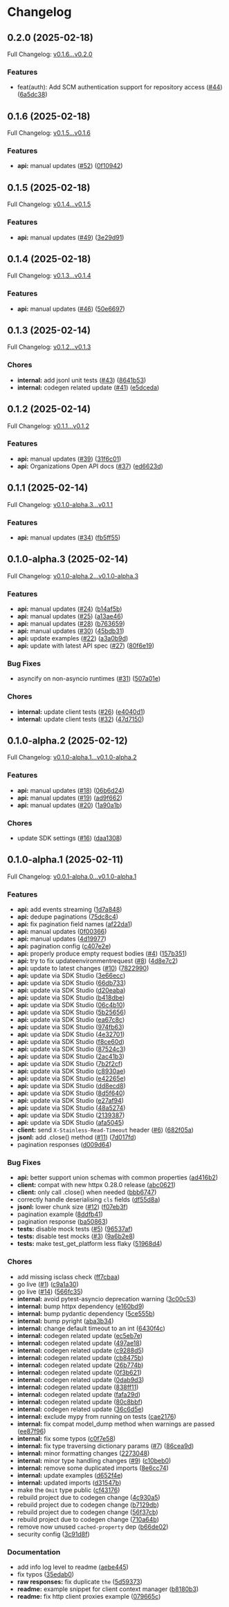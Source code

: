 # Changelog

## 0.2.0 (2025-02-18)

Full Changelog: [v0.1.6...v0.2.0](https://github.com/gitpod-io/gitpod-sdk-python/compare/v0.1.6...v0.2.0)

### Features

* feat(auth): Add SCM authentication support for repository access ([#44](https://github.com/gitpod-io/gitpod-sdk-python/issues/44)) ([6a5dc38](https://github.com/gitpod-io/gitpod-sdk-python/commit/6a5dc385ea6a8ea0f5ea9ef18c61380d6c617221))

## 0.1.6 (2025-02-18)

Full Changelog: [v0.1.5...v0.1.6](https://github.com/gitpod-io/gitpod-sdk-python/compare/v0.1.5...v0.1.6)

### Features

* **api:** manual updates ([#52](https://github.com/gitpod-io/gitpod-sdk-python/issues/52)) ([0f10942](https://github.com/gitpod-io/gitpod-sdk-python/commit/0f1094287dd9f709e0f6b63760f0d7b6fa7b135a))

## 0.1.5 (2025-02-18)

Full Changelog: [v0.1.4...v0.1.5](https://github.com/gitpod-io/gitpod-sdk-python/compare/v0.1.4...v0.1.5)

### Features

* **api:** manual updates ([#49](https://github.com/gitpod-io/gitpod-sdk-python/issues/49)) ([3e29d91](https://github.com/gitpod-io/gitpod-sdk-python/commit/3e29d910f0c75eacbe0693cc82c68063f2782fc2))

## 0.1.4 (2025-02-18)

Full Changelog: [v0.1.3...v0.1.4](https://github.com/gitpod-io/gitpod-sdk-python/compare/v0.1.3...v0.1.4)

### Features

* **api:** manual updates ([#46](https://github.com/gitpod-io/gitpod-sdk-python/issues/46)) ([50e6697](https://github.com/gitpod-io/gitpod-sdk-python/commit/50e669758fceea61ffd62bd0e463f9b588c11000))

## 0.1.3 (2025-02-14)

Full Changelog: [v0.1.2...v0.1.3](https://github.com/gitpod-io/gitpod-sdk-python/compare/v0.1.2...v0.1.3)

### Chores

* **internal:** add jsonl unit tests ([#43](https://github.com/gitpod-io/gitpod-sdk-python/issues/43)) ([8641b53](https://github.com/gitpod-io/gitpod-sdk-python/commit/8641b53116b20dd8e329f229afd84ec6a100fcef))
* **internal:** codegen related update ([#41](https://github.com/gitpod-io/gitpod-sdk-python/issues/41)) ([e5dceda](https://github.com/gitpod-io/gitpod-sdk-python/commit/e5dceda109bb01cf538dce83c3ab16d60461eb3d))

## 0.1.2 (2025-02-14)

Full Changelog: [v0.1.1...v0.1.2](https://github.com/gitpod-io/gitpod-sdk-python/compare/v0.1.1...v0.1.2)

### Features

* **api:** manual updates ([#39](https://github.com/gitpod-io/gitpod-sdk-python/issues/39)) ([31f6c01](https://github.com/gitpod-io/gitpod-sdk-python/commit/31f6c01e50663c19a4e11808458b4bbd3fb38ead))
* **api:** Organizations Open API docs ([#37](https://github.com/gitpod-io/gitpod-sdk-python/issues/37)) ([ed6623d](https://github.com/gitpod-io/gitpod-sdk-python/commit/ed6623dbad5cf3605f8d5e3d07450cc30576ad0f))

## 0.1.1 (2025-02-14)

Full Changelog: [v0.1.0-alpha.3...v0.1.1](https://github.com/gitpod-io/gitpod-sdk-python/compare/v0.1.0-alpha.3...v0.1.1)

### Features

* **api:** manual updates ([#34](https://github.com/gitpod-io/gitpod-sdk-python/issues/34)) ([fb5ff55](https://github.com/gitpod-io/gitpod-sdk-python/commit/fb5ff55a252bf6d6bee4dd33b732680cf3100a40))

## 0.1.0-alpha.3 (2025-02-14)

Full Changelog: [v0.1.0-alpha.2...v0.1.0-alpha.3](https://github.com/gitpod-io/gitpod-sdk-python/compare/v0.1.0-alpha.2...v0.1.0-alpha.3)

### Features

* **api:** manual updates ([#24](https://github.com/gitpod-io/gitpod-sdk-python/issues/24)) ([b14af5b](https://github.com/gitpod-io/gitpod-sdk-python/commit/b14af5b14f013a2d966b6dca24abcc45975555e5))
* **api:** manual updates ([#25](https://github.com/gitpod-io/gitpod-sdk-python/issues/25)) ([a13ae46](https://github.com/gitpod-io/gitpod-sdk-python/commit/a13ae465471d0323a2151fc904c8214f295e5a90))
* **api:** manual updates ([#28](https://github.com/gitpod-io/gitpod-sdk-python/issues/28)) ([b763659](https://github.com/gitpod-io/gitpod-sdk-python/commit/b763659e5a226b94311d5f898534794879b279f8))
* **api:** manual updates ([#30](https://github.com/gitpod-io/gitpod-sdk-python/issues/30)) ([45bdb31](https://github.com/gitpod-io/gitpod-sdk-python/commit/45bdb315c9e912833b335244ac1fdb7737c423c2))
* **api:** update examples ([#22](https://github.com/gitpod-io/gitpod-sdk-python/issues/22)) ([a3a0b9d](https://github.com/gitpod-io/gitpod-sdk-python/commit/a3a0b9dbb81bc5915ca65948fc570b406b2b587e))
* **api:** update with latest API spec ([#27](https://github.com/gitpod-io/gitpod-sdk-python/issues/27)) ([80f6e19](https://github.com/gitpod-io/gitpod-sdk-python/commit/80f6e194b049fa48e82fe310c9c56e632588bfb9))


### Bug Fixes

* asyncify on non-asyncio runtimes ([#31](https://github.com/gitpod-io/gitpod-sdk-python/issues/31)) ([507a01e](https://github.com/gitpod-io/gitpod-sdk-python/commit/507a01eb2eaed68da316448a12a98d13034b57f7))


### Chores

* **internal:** update client tests ([#26](https://github.com/gitpod-io/gitpod-sdk-python/issues/26)) ([e4040d1](https://github.com/gitpod-io/gitpod-sdk-python/commit/e4040d15067dea4ce6eb57742e6857bd8c227c4b))
* **internal:** update client tests ([#32](https://github.com/gitpod-io/gitpod-sdk-python/issues/32)) ([47d7150](https://github.com/gitpod-io/gitpod-sdk-python/commit/47d715021c3ca29e930c5b9e928e2f4aeb201ecc))

## 0.1.0-alpha.2 (2025-02-12)

Full Changelog: [v0.1.0-alpha.1...v0.1.0-alpha.2](https://github.com/gitpod-io/gitpod-sdk-python/compare/v0.1.0-alpha.1...v0.1.0-alpha.2)

### Features

* **api:** manual updates ([#18](https://github.com/gitpod-io/gitpod-sdk-python/issues/18)) ([06b6d24](https://github.com/gitpod-io/gitpod-sdk-python/commit/06b6d240835591bac5f684eb4c5b948ad16c831a))
* **api:** manual updates ([#19](https://github.com/gitpod-io/gitpod-sdk-python/issues/19)) ([ad9f662](https://github.com/gitpod-io/gitpod-sdk-python/commit/ad9f6629f8ba9b829299c3e43efea320f80e9d62))
* **api:** manual updates ([#20](https://github.com/gitpod-io/gitpod-sdk-python/issues/20)) ([1a90a1b](https://github.com/gitpod-io/gitpod-sdk-python/commit/1a90a1bf843979c5ca263e88f36afd04265e7137))


### Chores

* update SDK settings ([#16](https://github.com/gitpod-io/gitpod-sdk-python/issues/16)) ([daa1308](https://github.com/gitpod-io/gitpod-sdk-python/commit/daa13087a8e0e3678365e5ef51cd3db2f4737327))

## 0.1.0-alpha.1 (2025-02-11)

Full Changelog: [v0.0.1-alpha.0...v0.1.0-alpha.1](https://github.com/gitpod-io/gitpod-sdk-python/compare/v0.0.1-alpha.0...v0.1.0-alpha.1)

### Features

* **api:** add events streaming ([1d7a848](https://github.com/gitpod-io/gitpod-sdk-python/commit/1d7a848908ba3cb5c527bc6253c19e5a84a28b18))
* **api:** dedupe paginations ([75dc8c4](https://github.com/gitpod-io/gitpod-sdk-python/commit/75dc8c43b9ef8453cac3d9f18aafaa5deffca48f))
* **api:** fix pagination field names ([af22da1](https://github.com/gitpod-io/gitpod-sdk-python/commit/af22da11015915a96f68f74851abc7442fc4a0bf))
* **api:** manual updates ([0f00366](https://github.com/gitpod-io/gitpod-sdk-python/commit/0f00366da2833f31a9f298ac6c2ae980c1a6db99))
* **api:** manual updates ([4d19977](https://github.com/gitpod-io/gitpod-sdk-python/commit/4d199779647d6fafb2a1a26872b5a72c4b3378b6))
* **api:** pagination config ([c407e2e](https://github.com/gitpod-io/gitpod-sdk-python/commit/c407e2eaadda4d1ccbba6065235eac03a2332c48))
* **api:** properly produce empty request bodies ([#4](https://github.com/gitpod-io/gitpod-sdk-python/issues/4)) ([157b351](https://github.com/gitpod-io/gitpod-sdk-python/commit/157b35194ee33d9e83277e5b559a214c21e37531))
* **api:** try to fix updateenvironmentrequest ([#8](https://github.com/gitpod-io/gitpod-sdk-python/issues/8)) ([4d8e7c2](https://github.com/gitpod-io/gitpod-sdk-python/commit/4d8e7c207031edf11b3a3a9163f62b8e8d2f6576))
* **api:** update to latest changes ([#10](https://github.com/gitpod-io/gitpod-sdk-python/issues/10)) ([7822990](https://github.com/gitpod-io/gitpod-sdk-python/commit/7822990e687b35793e921b43aaa5cc73e101ae0f))
* **api:** update via SDK Studio ([3e66ecc](https://github.com/gitpod-io/gitpod-sdk-python/commit/3e66ecc1e5b3f7495b143f9fb31df85d24b871c6))
* **api:** update via SDK Studio ([66db733](https://github.com/gitpod-io/gitpod-sdk-python/commit/66db73366f6edaf7f0b21c1a88ec230b8650423d))
* **api:** update via SDK Studio ([d20eaba](https://github.com/gitpod-io/gitpod-sdk-python/commit/d20eaba8a2034c60b7957e74b1b060305102a520))
* **api:** update via SDK Studio ([b418dbe](https://github.com/gitpod-io/gitpod-sdk-python/commit/b418dbed6ce6c7e3a6eeee211f3391342cdc9d51))
* **api:** update via SDK Studio ([06c4b10](https://github.com/gitpod-io/gitpod-sdk-python/commit/06c4b10fff0b115550b0ab3a5fa106348d3868d4))
* **api:** update via SDK Studio ([5b25656](https://github.com/gitpod-io/gitpod-sdk-python/commit/5b2565694ed495e564f948078c02dd46efe8fadf))
* **api:** update via SDK Studio ([ea67c8c](https://github.com/gitpod-io/gitpod-sdk-python/commit/ea67c8c3e4ed067a049153a6807051bdf6f64cff))
* **api:** update via SDK Studio ([974fb63](https://github.com/gitpod-io/gitpod-sdk-python/commit/974fb635622cc790b134afa0e374e27951ab59b4))
* **api:** update via SDK Studio ([4e32701](https://github.com/gitpod-io/gitpod-sdk-python/commit/4e3270181d05a023bec2afc835dea83fcdcec3b2))
* **api:** update via SDK Studio ([f8ce60d](https://github.com/gitpod-io/gitpod-sdk-python/commit/f8ce60dbadb28a8d29184ac561f5c0608e23e5a0))
* **api:** update via SDK Studio ([87524c3](https://github.com/gitpod-io/gitpod-sdk-python/commit/87524c331c989fa4debc93bede3e16659f94ec62))
* **api:** update via SDK Studio ([2ac41b3](https://github.com/gitpod-io/gitpod-sdk-python/commit/2ac41b3c8889105bd7d5c9a052468646bd670252))
* **api:** update via SDK Studio ([7b2f2cf](https://github.com/gitpod-io/gitpod-sdk-python/commit/7b2f2cf872b573c4945ab7eb83e1011dcd082f06))
* **api:** update via SDK Studio ([c8930ae](https://github.com/gitpod-io/gitpod-sdk-python/commit/c8930ae28eb3d89dd32ca1db15d1bd4bd0423498))
* **api:** update via SDK Studio ([e42265e](https://github.com/gitpod-io/gitpod-sdk-python/commit/e42265e20f8fb254f4ea31f4f868de669dd31475))
* **api:** update via SDK Studio ([dd8ecd8](https://github.com/gitpod-io/gitpod-sdk-python/commit/dd8ecd84a27bb9c9701c269e05300a7d2d4e5708))
* **api:** update via SDK Studio ([8d5f640](https://github.com/gitpod-io/gitpod-sdk-python/commit/8d5f640dd221b455794a8cf40b2071af0467d3f5))
* **api:** update via SDK Studio ([e27af94](https://github.com/gitpod-io/gitpod-sdk-python/commit/e27af94de0c010b0970f3badad10ee35034dfe1d))
* **api:** update via SDK Studio ([48a5274](https://github.com/gitpod-io/gitpod-sdk-python/commit/48a5274bbc3678b4a0cc74679efa9884acb258df))
* **api:** update via SDK Studio ([2139387](https://github.com/gitpod-io/gitpod-sdk-python/commit/2139387ad0c36be18b31a0f3446c39c974637520))
* **api:** update via SDK Studio ([afa5045](https://github.com/gitpod-io/gitpod-sdk-python/commit/afa504592f2b73d450dfc7e9bd074fa22c23be7e))
* **client:** send `X-Stainless-Read-Timeout` header ([#6](https://github.com/gitpod-io/gitpod-sdk-python/issues/6)) ([682f05a](https://github.com/gitpod-io/gitpod-sdk-python/commit/682f05ae477692948c35e34666efa39110431020))
* **jsonl:** add .close() method ([#11](https://github.com/gitpod-io/gitpod-sdk-python/issues/11)) ([7d017fd](https://github.com/gitpod-io/gitpod-sdk-python/commit/7d017fdfa06fbc5297a5e58f9b110de5d8d7e7d0))
* pagination responses ([d009d64](https://github.com/gitpod-io/gitpod-sdk-python/commit/d009d64229f53e4f271799d273bbbae26fb3520b))


### Bug Fixes

* **api:** better support union schemas with common properties ([ad416b2](https://github.com/gitpod-io/gitpod-sdk-python/commit/ad416b216575ab7c015ab984dd94a72b240ad467))
* **client:** compat with new httpx 0.28.0 release ([abc0621](https://github.com/gitpod-io/gitpod-sdk-python/commit/abc0621222e659f182967b3ca147280f244e1fc4))
* **client:** only call .close() when needed ([bbb6747](https://github.com/gitpod-io/gitpod-sdk-python/commit/bbb6747ad4d09e9066cda67947fea40937d89bd2))
* correctly handle deserialising `cls` fields ([df55d8a](https://github.com/gitpod-io/gitpod-sdk-python/commit/df55d8a1decd0514c24033b9f2615616a1ae2292))
* **jsonl:** lower chunk size ([#12](https://github.com/gitpod-io/gitpod-sdk-python/issues/12)) ([f07eb3f](https://github.com/gitpod-io/gitpod-sdk-python/commit/f07eb3fee38d93d8ac2955f2846f8dd6ca74a5cc))
* pagination example ([8ddfb41](https://github.com/gitpod-io/gitpod-sdk-python/commit/8ddfb41ab1b872e2d8535194801826e88e7dee08))
* pagination response ([ba50863](https://github.com/gitpod-io/gitpod-sdk-python/commit/ba50863a1b9e11dcaafa657475081147f2fefd23))
* **tests:** disable mock tests ([#5](https://github.com/gitpod-io/gitpod-sdk-python/issues/5)) ([96537af](https://github.com/gitpod-io/gitpod-sdk-python/commit/96537af8e3e02ea3b043d5e1433df56344bfdea8))
* **tests:** disable test mocks ([#3](https://github.com/gitpod-io/gitpod-sdk-python/issues/3)) ([9a6b2e8](https://github.com/gitpod-io/gitpod-sdk-python/commit/9a6b2e8c7693b6de6cc15efcd6ea9594f90e291f))
* **tests:** make test_get_platform less flaky ([51968d4](https://github.com/gitpod-io/gitpod-sdk-python/commit/51968d4b351b54b5b402d8a77b37249205fe3681))


### Chores

* add missing isclass check ([ff7cbaa](https://github.com/gitpod-io/gitpod-sdk-python/commit/ff7cbaa4807baf6951a6317880ab894949129e85))
* go live ([#1](https://github.com/gitpod-io/gitpod-sdk-python/issues/1)) ([c9a1a30](https://github.com/gitpod-io/gitpod-sdk-python/commit/c9a1a30529fdd39494b65ddfaa724c255fa52888))
* go live ([#14](https://github.com/gitpod-io/gitpod-sdk-python/issues/14)) ([566fc35](https://github.com/gitpod-io/gitpod-sdk-python/commit/566fc3518fc2448b8d98b5f1f24f668c91343a7e))
* **internal:** avoid pytest-asyncio deprecation warning ([3c00c53](https://github.com/gitpod-io/gitpod-sdk-python/commit/3c00c53a00ff67157829da89bbbaceae142a411e))
* **internal:** bump httpx dependency ([e160bd9](https://github.com/gitpod-io/gitpod-sdk-python/commit/e160bd9a691017994b8704cca5eaaef0d0344940))
* **internal:** bump pydantic dependency ([5ce555b](https://github.com/gitpod-io/gitpod-sdk-python/commit/5ce555ba5ccdfa37a62c891e46a1758e1445369c))
* **internal:** bump pyright ([aba3b34](https://github.com/gitpod-io/gitpod-sdk-python/commit/aba3b34b382753596f0e3bbc211221b307d2d32c))
* **internal:** change default timeout to an int ([6430f4c](https://github.com/gitpod-io/gitpod-sdk-python/commit/6430f4cde5fb665c32501880ff06127b348e8b31))
* **internal:** codegen related update ([ec5eb7e](https://github.com/gitpod-io/gitpod-sdk-python/commit/ec5eb7e1ab7ce34c1f359300fdc1354e1d5cf549))
* **internal:** codegen related update ([497ae18](https://github.com/gitpod-io/gitpod-sdk-python/commit/497ae18d5624499a7c907f4689a8879b7c1d40b1))
* **internal:** codegen related update ([c9288d5](https://github.com/gitpod-io/gitpod-sdk-python/commit/c9288d535936274a7927b2bb2bf7e424e5b1e8b4))
* **internal:** codegen related update ([cb8475b](https://github.com/gitpod-io/gitpod-sdk-python/commit/cb8475b8084ade988b2861b636a432d45fb3b2ff))
* **internal:** codegen related update ([26b774b](https://github.com/gitpod-io/gitpod-sdk-python/commit/26b774b422be3b8f51ab25facff1c75c89257991))
* **internal:** codegen related update ([0f3b621](https://github.com/gitpod-io/gitpod-sdk-python/commit/0f3b6216e5c5fe1155fa8ae28fb8a81c65421267))
* **internal:** codegen related update ([0dab9d3](https://github.com/gitpod-io/gitpod-sdk-python/commit/0dab9d38924656bf9c2132a320d1233bc61e696a))
* **internal:** codegen related update ([838ff11](https://github.com/gitpod-io/gitpod-sdk-python/commit/838ff11b1d62ddc7148953e73262a35e1ec575ec))
* **internal:** codegen related update ([fafa29d](https://github.com/gitpod-io/gitpod-sdk-python/commit/fafa29d268068e422e5b774eacdd2faedbe32f39))
* **internal:** codegen related update ([80c8bbf](https://github.com/gitpod-io/gitpod-sdk-python/commit/80c8bbfa9f757e97878d336cd9cd7babe5d52d6b))
* **internal:** codegen related update ([36c6d5e](https://github.com/gitpod-io/gitpod-sdk-python/commit/36c6d5eb17f40adb63a29f22d89afa8eca9c0677))
* **internal:** exclude mypy from running on tests ([cae2176](https://github.com/gitpod-io/gitpod-sdk-python/commit/cae2176e0a99d1094f797fb49baab2435c04d5f6))
* **internal:** fix compat model_dump method when warnings are passed ([ee87f96](https://github.com/gitpod-io/gitpod-sdk-python/commit/ee87f963bab5e9ac07b3a9fb4c40f46ca3a07613))
* **internal:** fix some typos ([c0f7e58](https://github.com/gitpod-io/gitpod-sdk-python/commit/c0f7e58307c3602499e72354aee6d2ada1e15528))
* **internal:** fix type traversing dictionary params ([#7](https://github.com/gitpod-io/gitpod-sdk-python/issues/7)) ([86cea9d](https://github.com/gitpod-io/gitpod-sdk-python/commit/86cea9dcf4c25a5787023bb9ab378ac1b90e9b7c))
* **internal:** minor formatting changes ([2273048](https://github.com/gitpod-io/gitpod-sdk-python/commit/2273048b7dbc282f31edf563d56ff8dd223969d8))
* **internal:** minor type handling changes ([#9](https://github.com/gitpod-io/gitpod-sdk-python/issues/9)) ([c10beb0](https://github.com/gitpod-io/gitpod-sdk-python/commit/c10beb0e2369438df39099e48fe7f0a0d4bcace5))
* **internal:** remove some duplicated imports ([8e6cc74](https://github.com/gitpod-io/gitpod-sdk-python/commit/8e6cc74d2e16297d05cd9cc233e4d79fdff64930))
* **internal:** update examples ([d652f4e](https://github.com/gitpod-io/gitpod-sdk-python/commit/d652f4e1ab70a731eff04beb3ff0f7c471dbcacf))
* **internal:** updated imports ([d31547b](https://github.com/gitpod-io/gitpod-sdk-python/commit/d31547b97db1baea0383ecb8a86e65270a093b77))
* make the `Omit` type public ([cf43176](https://github.com/gitpod-io/gitpod-sdk-python/commit/cf4317618f0cc177f812781d62bd454afa279f45))
* rebuild project due to codegen change ([4c930a5](https://github.com/gitpod-io/gitpod-sdk-python/commit/4c930a5227bbec3f5a3d378ababf01ae8d4cedb3))
* rebuild project due to codegen change ([b7129db](https://github.com/gitpod-io/gitpod-sdk-python/commit/b7129db829b29adc2fbcf0eebdfc9f97e80d74c6))
* rebuild project due to codegen change ([56f37cb](https://github.com/gitpod-io/gitpod-sdk-python/commit/56f37cb299889d38a458cacc659c21df8bf14fbe))
* rebuild project due to codegen change ([710a64b](https://github.com/gitpod-io/gitpod-sdk-python/commit/710a64bcff5107c7180c9c994594c30a65e182cb))
* remove now unused `cached-property` dep ([b66de02](https://github.com/gitpod-io/gitpod-sdk-python/commit/b66de02aeb1dfe216c3c6f4687db973de79f03d2))
* security config ([3c91d8f](https://github.com/gitpod-io/gitpod-sdk-python/commit/3c91d8f00626733cdfb925c0382b994f287b8c33))


### Documentation

* add info log level to readme ([aebe445](https://github.com/gitpod-io/gitpod-sdk-python/commit/aebe445be3e15f9773dad03ee9b3f565f3c7273b))
* fix typos ([35edab0](https://github.com/gitpod-io/gitpod-sdk-python/commit/35edab0b4da50551371b866f4a24a5c520fa9264))
* **raw responses:** fix duplicate `the` ([5d59373](https://github.com/gitpod-io/gitpod-sdk-python/commit/5d5937373485b2a0293d9ebd0ca949d9ed8da26f))
* **readme:** example snippet for client context manager ([b8180b3](https://github.com/gitpod-io/gitpod-sdk-python/commit/b8180b3266fe57a68e3e72af355bb7cc898b8bf2))
* **readme:** fix http client proxies example ([079665c](https://github.com/gitpod-io/gitpod-sdk-python/commit/079665c9ce58df2e2f7c77cb6b610fdb0dc62c43))
